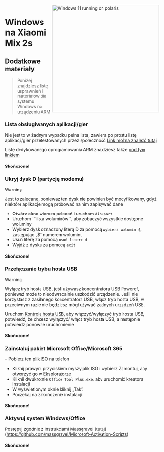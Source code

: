 <img align="right" src="https://github.com/n00b69/woa-polaris/blob/main/polaris.png" width="350" alt="Windows 11 running on polaris">

# Windows na Xiaomi Mix 2s

## Dodatkowe materiały
> Poniżej znajdziesz listę usprawnień i materiałów dla systemu Windows na urządzeniu ARM

### Lista obsługiwanych aplikacji/gier
Nie jest to w żadnym wypadku pełna lista, zawiera po prostu listę aplikacji/gier przetestowanych przez społeczność
[Link można znaleźć tutaj](https://docs.google.com/spreadsheets/d/1XYuoySgYQE0HL573sA-0RGMX7I4lt5rWJuQ8Z8yRJNY/edit?usp=drivesdk)

Listę dedykowanego oprogramowania ARM znajdziesz także [pod tym linkiem](https://armrepo.ver.lt/)

#### Skończone!

### Ukryj dysk D (partycję modemu)
> [!WARNING]
> Jest to zalecane, ponieważ ten dysk nie powinien być modyfikowany, gdyż niektóre aplikacje mogą próbować na nim zapisywać dane

- Otwórz okno wiersza poleceń i uruchom ```diskpart```
- Uruchom ```lista woluminów``, aby zobaczyć wszystkie dostępne woluminy
- Wybierz dysk oznaczony literą D za pomocą ```wybierz wolumin $```, zastępując „$” numerem woluminu
- Usuń literę za pomocą ```usuń literę d```
- Wyjdź z dysku za pomocą ```exit```

#### Skończone!

### Przełączanie trybu hosta USB
> [!warning]
> Wyłącz tryb hosta USB, jeśli używasz koncentratora USB Poweref, ponieważ może to nieodwracalnie uszkodzić urządzenie. Jeśli nie korzystasz z zasilanego koncentratora USB, włącz tryb hosta USB, w przeciwnym razie nie będziesz mógł używać żadnych urządzeń USB.

Uruchom [Kontrola hosta USB](https://github.com/erdilS/Port-Windows-11-Xiaomi-Pad-5/releases/tag/USBHost), aby włączyć/wyłączyć tryb hosta USB, potwierdź, że chcesz wyłączyć/ włącz tryb hosta USB, a następnie potwierdź ponowne uruchomienie

#### Skończone!

### Zainstaluj pakiet Microsoft Office/Microsoft 365
– Pobierz ten [plik ISO](https://mega.nz/file/hjAiSL4T#G7kOKpsUFpyL2UW9RQmY2e96urcQW5xZKdc7ciaNOy8) na telefon
- Kliknij prawym przyciskiem myszy plik ISO i wybierz Zamontuj, aby otworzyć go w Eksploratorze
- Kliknij dwukrotnie ```Office Tool Plus.exe```, aby uruchomić kreatora instalacji
- W wyświetlonym oknie kliknij „Tak”.
- Poczekaj na zakończenie instalacji

#### Skończone!

### Aktywuj system Windows/Office
Postępuj zgodnie z instrukcjami Massgravel [tutaj] (https://github.com/massgravel/Microsoft-Activation-Scripts)

#### Skończone!




















